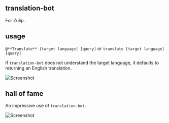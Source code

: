 translation-bot
---------------
For Zulip.

usage
-----
`@**Translate** [target language] [query]` or `translate [target language] [query]`

If `translation-bot` does not understand the target language, it defaults to returning
an English translation.

![Screenshot](http://i.imgur.com/OGrzdSn.png)

hall of fame
------------
An impressive use of `translation-bot`:

![Screenshot](http://i.imgur.com/sntyA9a.png)